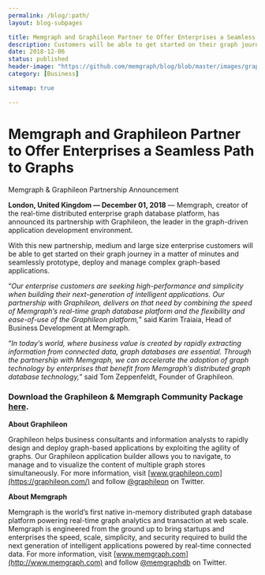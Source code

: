 ```yaml
---
permalink: /blog/:path/
layout: blog-subpages

title: Memgraph and Graphileon Partner to Offer Enterprises a Seamless Path to Graphs
description: Customers will be able to get started on their graph journey in a matter of minutes and seamlessly prototype, deploy and manage complex graph-based applications. 
date: 2018-12-06
status: published
header-image: "https://github.com/memgraph/blog/blob/master/images/graphileon-partner.jpg?raw=true"
category: [Business]

sitemap: true

---
```


# Memgraph and Graphileon Partner to Offer Enterprises a Seamless Path to Graphs

Memgraph & Graphileon Partnership Announcement

**London, United Kingdom — December 01, 2018** — Memgraph, creator of the real-time distributed enterprise graph database platform, has announced its partnership with Graphileon, the leader in the graph-driven application development environment.

With this new partnership, medium and large size enterprise customers will be able to get started on their graph journey in a matter of minutes and seamlessly prototype, deploy and manage complex graph-based applications.

“*Our enterprise customers are seeking high-performance and simplicity when building their next-generation of intelligent applications. Our partnership with Graphileon, delivers on that need by combining the speed of Memgraph’s real-time graph database platform and the flexibility and ease-of-use of the Graphileon platform,*” said Karim Traiaia, Head of Business Development at Memgraph.

“*In today’s world, where business value is created by rapidly extracting information from connected data, graph databases are essential. Through the partnership with Memgraph, we can accelerate the adoption of graph technology by enterprises that benefit from Memgraph’s distributed graph database technology,*” said Tom Zeppenfeldt, Founder of Graphileon.

### Download the Graphileon & Memgraph Community Package [here](https://memgraph.com/partners/graphileon).

**About Graphileon**

Graphileon helps business consultants and information analysts to rapidly design and deploy graph-based applications by exploiting the agility of graphs.
Our Graphileon application builder allows you to navigate, to manage and to visualize the content of multiple graph stores simultaneously. For more information, visit [www.graphileon.com](https://graphileon.com/) and follow [@graphileon](https://twitter.com/graphileon) on Twitter.

**About Memgraph**

Memgraph is the world’s first native in-memory distributed graph database platform powering real-time graph analytics and transaction at web scale. Memgraph is engineered from the ground up to bring startups and enterprises the speed, scale, simplicity, and security required to build the next generation of intelligent applications powered by real-time connected data. For more information, visit [www.memgraph.com](http://www.memgraph.com) and follow [@memgraphdb](https://twitter.com/memgraphdb) on Twitter.
